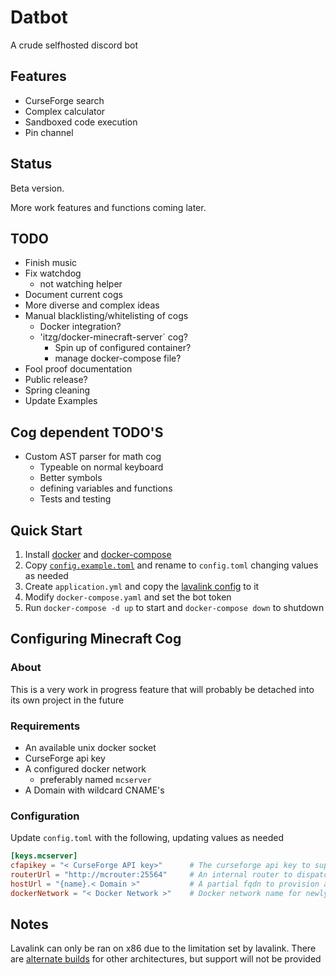 # Datbot

A crude selfhosted discord bot

## Features

- CurseForge search
- Complex calculator
- Sandboxed code execution
- Pin channel

## Status

Beta version.

More work features and functions coming later.

## TODO

- Finish music
- Fix watchdog
    - not watching helper
- Document current cogs
- More diverse and complex ideas
- Manual blacklisting/whitelisting of cogs
    - Docker integration?
    - 'itzg/docker-minecraft-server` cog?
        - Spin up of configured container?
        - manage docker-compose file?
- Fool proof documentation
- Public release?
- Spring cleaning
- Update Examples

## Cog dependent TODO'S

- Custom AST parser for math cog
    - Typeable on normal keyboard
    - Better symbols
    - defining variables and functions
    - Tests and testing

## Quick Start

1. Install [docker](https://docs.docker.com/get-docker/) and [docker-compose](https://docs.docker.com/compose/install/)
1. Copy [`config.example.toml`](config.example.toml) and rename to `config.toml` changing values as needed
1. Create `application.yml` and copy the [lavalink config](https://github.com/freyacodes/Lavalink/blob/master/LavalinkServer/application.yml.example) to it
1. Modify `docker-compose.yaml` and set the bot token
1. Run `docker-compose -d up` to start and `docker-compose down` to shutdown

## Configuring Minecraft Cog

### About

This is a very work in progress feature that will probably be detached into its own project in the future

### Requirements

- An available unix docker socket
- CurseForge api key
- A configured docker network
    - preferably named `mcserver`
- A Domain with wildcard CNAME's

### Configuration

Update `config.toml` with the following, updating values as needed

```toml
[keys.mcserver]
cfapikey = "< CurseForge API key>"      # The curseforge api key to support use of cf packs
routerUrl = "http://mcrouter:25564"     # An internal router to dispatch to dependent servers
hostUrl = "{name}.< Domain >"           # A partial fqdn to provision and point servers to
dockerNetwork = "< Docker Network >"    # Docker network name for newly created containers to join
```

## Notes

Lavalink can only be ran on x86 due to the limitation set by lavalink. There are [alternate builds](https://github.com/Cog-Creators/Lavalink-Jars/releases) for other architectures, but support will not be provided
